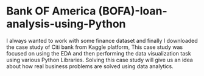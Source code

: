 # Bank OF America (BOFA)-loan-analysis-using-Python
I always wanted to work with some finance dataset and finally I downloaded the case study of Citi bank from Kaggle platform, This case study was focused on using the EDA and then performing the data visualization task using various Python Libraries. Solving this case study will give us an idea about how real business problems are solved using data analytics.
